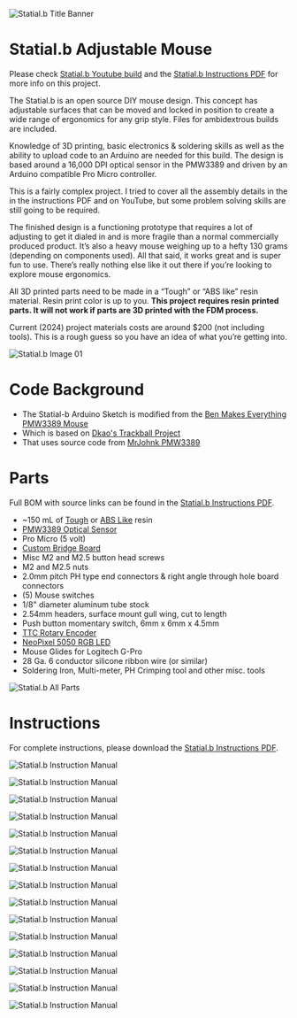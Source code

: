 ![Statial.b Title Banner](img/banner.png)

# Statial.b Adjustable Mouse
Please check [Statial.b Youtube build](youtube) and the [Statial.b Instructions PDF](statial-b_instructions_v01-00.pdf) for more info on this project.

The Statial.b is an open source DIY mouse design. This concept has adjustable surfaces that can be moved and locked in position to create a wide range of ergonomics for any grip style. Files for ambidextrous builds are included.

Knowledge of 3D printing, basic electronics & soldering skills as well as the ability to upload code to an Arduino are needed for this build. The design is based around a 16,000 DPI optical sensor in the PMW3389 and driven by an Arduino compatible Pro Micro controller.

This is a fairly complex project. I tried to cover all the assembly details in the in the instructions PDF and on YouTube, but some problem solving skills are still going to be required.

The finished design is a functioning prototype that requires a lot of adjusting to get it dialed in and is more fragile than a normal commercially produced product. It’s also a heavy mouse weighing up to a hefty 130 grams (depending on components used). All that said, it works great and is super fun to use. There’s really nothing else like it out there if you’re looking to explore mouse ergonomics.

All 3D printed parts need to be made in a “Tough” or “ABS like” resin material. Resin print color is up to you. **This project requires resin printed parts. 
It will not work if parts are 3D printed with the FDM process.**

Current (2024) project materials costs are around $200 (not including tools). This is a rough guess so you have an idea of what you’re getting into.

![Statial.b Image 01](img/image_01.png)


# Code Background
* The Statial-b Arduino Sketch is modified from the [Ben Makes Everything PMW3389 Mouse](https://github.com/BenMakesEverything/PMW3389_Mouse)
* Which is based on [Dkao's Trackball Project](https://github.com/dkao/Kensington_Expert_Mouse_PMW3389_Arduino)
* That uses source code from [MrJohnk PMW3389](https://github.com/mrjohnk/PMW3389DM)

# Parts
Full BOM with source links can be found in the [Statial.b Instructions PDF](statial-b_instructions_v01-00.pdf).

* ~150 mL of [Tough](https://formlabs.com/store/materials/tough-2000-resin/) or [ABS Like](https://store.anycubic.com/products/abs-like-resin-pro-2?srsltid=AfmBOorbNIAT1lDaxvKePQiVIKgR78rkpZjJtzsf-5b1XAJdDYxI4YjZ) resin
* [PMW3389 Optical Sensor](https://www.tindie.com/products/citizenjoe/pmw3389-motion-sensor/)
* Pro Micro (5 volt)
* [Custom Bridge Board](docs/PDF)
* Misc M2 and M2.5 button head screws
* M2 and M2.5 nuts
* 2.0mm pitch PH type end connectors & right angle through hole board connectors
* (5) Mouse switches
* 1/8" diameter aluminum tube stock
* 2.54mm headers, surface mount gull wing, cut to length
* Push button momentary switch, 6mm x 6mm x 4.5mm
* [TTC Rotary Encoder](https://www.amazon.com/dp/B0CF9FS3QS?_encoding=UTF8&psc=1&ref=cm_sw_r_cp_ud_dp_CJSM6787T27A3HG0CDGT&ref_=cm_sw_r_cp_ud_dp_CJSM6787T27A3HG0CDGT&social_share=cm_sw_r_cp_ud_dp_CJSM6787T27A3HG0CDGT&skipTwisterOG=1)
* [NeoPixel 5050 RGB LED](https://www.adafruit.com/product/1655)
* Mouse Glides for Logitech G-Pro
* 28 Ga. 6 conductor silicone ribbon wire (or similar)
* Soldering Iron, Multi-meter, PH Crimping tool and other misc. tools

![Statial.b All Parts](img/statial-b_allparts.JPG)


# Instructions
For complete instructions, please download the [Statial.b Instructions PDF](statial-b_instructions_v01-00.pdf).

![Statial.b Instruction Manual](img/statial-b_inst_06.png)

![Statial.b Instruction Manual](img/statial-b_inst_07.png)

![Statial.b Instruction Manual](img/statial-b_inst_10.png)

![Statial.b Instruction Manual](img/statial-b_inst_11.png)

![Statial.b Instruction Manual](img/statial-b_inst_12.png)

![Statial.b Instruction Manual](img/statial-b_inst_13.png)

![Statial.b Instruction Manual](img/statial-b_inst_14.png)

![Statial.b Instruction Manual](img/statial-b_inst_15.png)

![Statial.b Instruction Manual](img/statial-b_inst_16.png)

![Statial.b Instruction Manual](img/statial-b_inst_17.png)

![Statial.b Instruction Manual](img/statial-b_inst_18.png)

![Statial.b Instruction Manual](img/statial-b_inst_20.png)

![Statial.b Instruction Manual](img/statial-b_inst_21.png)

![Statial.b Instruction Manual](img/statial-b_inst_22.png)

![Statial.b Instruction Manual](img/statial-b_inst_23.png)